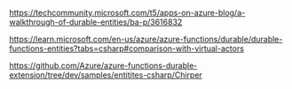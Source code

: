 
https://techcommunity.microsoft.com/t5/apps-on-azure-blog/a-walkthrough-of-durable-entities/ba-p/3616832

https://learn.microsoft.com/en-us/azure/azure-functions/durable/durable-functions-entities?tabs=csharp#comparison-with-virtual-actors


https://github.com/Azure/azure-functions-durable-extension/tree/dev/samples/entitites-csharp/Chirper
